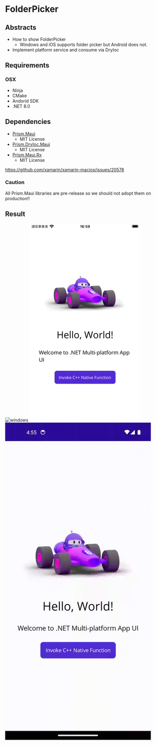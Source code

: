 # FolderPicker 

## Abstracts

* How to show FolderPicker
  * Windows and iOS supports folder picker but Android does not.
* Implement platform service and consume via DryIoc

## Requirements

### OSX

* Ninja
* CMake
* Andorid SDK
* .NET 8.0

## Dependencies

* [Prism.Maui](https://github.com/PrismLibrary/Prism.Maui)
  * MIT License
* [Prism.DryIoc.Maui](https://github.com/PrismLibrary/Prism.Maui)
  * MIT License
* [Prism.Maui.Rx](https://github.com/PrismLibrary/Prism.Maui)
  * MIT License

https://github.com/xamarin/xamarin-macios/issues/20578



### Caution

All Prism.Maui libraries are pre-release so we should not adopt them on production!!

## Result

<img src="images/windows.gif?raw=true" title="windows"/>
<img src="images/ios.gif?raw=true" title="ios"/>
<img src="images/android.gif?raw=true" title="android"/>
